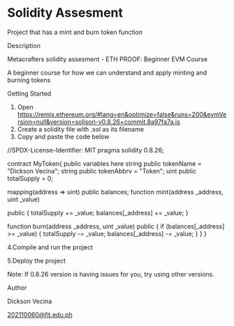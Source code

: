 # Solidity Assesment
Project that has a mint and burn token function

Description

Metacrafters solidity assesment - ETH PROOF: Beginner EVM Course

A beginner course for how we can understand and apply minting and burning tokens

Getting Started
1. Open https://remix.ethereum.org/#lang=en&optimize=false&runs=200&evmVersion=null&version=soljson-v0.8.26+commit.8a97fa7a.js
2. Create a solidity file with .sol as its filename
3. Copy and paste the code below

//SPDX-License-Identifier: MIT
pragma solidity 0.8.26;

contract MyToken{
    public variables here
    string public tokenName = "Dickson Vecina";
    string public tokenAbbrv = "Token";
    uint public totalSupply = 0;

mapping(address => uint) public balances;
function mint(address _address, uint _value)

public {
        totalSupply += _value;
        balances[_address] += _value;
    }

function burn(address _address, uint _value) public {
        if (balances[_address] >= _value) {
            totalSupply -= _value;
            balances[_address] -= _value;
        }
    }
}
    

4.Compile and run the project

5.Deploy the project

Note: If 0.8.26 version is having issues for you, try using other versions.

Author

Dickson Vecina

202110060@fit.edu.ph
